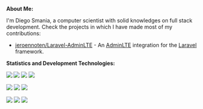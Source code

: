 <!--
**Shidersz/Shidersz** is a ✨ _special_ ✨ repository because its `README.md` (this file) appears on your GitHub profile.

Here are some ideas to get you started:

- 🔭 I’m currently working on ...
- 🌱 I’m currently learning ...
- 👯 I’m looking to collaborate on ...
- 🤔 I’m looking for help with ...
- 💬 Ask me about ...
- 📫 How to reach me: ...
- 😄 Pronouns: ...
- ⚡ Fun fact: ...
-->

__About Me:__

I'm Diego Smania, a computer scientist with solid knowledges on full stack development. Check the projects in which I have made most of my contributions:

- [jeroennoten/Laravel-AdminLTE](https://github.com/jeroennoten/Laravel-AdminLTE) - An [AdminLTE](https://github.com/ColorlibHQ/AdminLTE) integration for the [Laravel](https://laravel.com/) framework.

__Statistics and Development Technologies:__

<!-- Add statistics using anuraghazra/github-readme-stats package -->
<img src="https://github-readme-stats.vercel.app/api?username=shidersz&show_icons=true" align="left">

<!-- Add shield badges using https://shields.io/ -->
![](https://img.shields.io/badge/OS-Linux-blue?logo=linux&logoColor=white&color=339cff&style=plastic)
![](https://img.shields.io/badge/OS-Windows-blue?logo=windows&logoColor=white&color=339cff&style=plastic)
![](https://img.shields.io/badge/DBMS-MySQL-blue?logo=mysql&logoColor=white&color=339cff&style=plastic)

![](https://img.shields.io/badge/Code-Html5-blue?logo=html5&logoColor=white&color=339cff&style=plastic)
![](https://img.shields.io/badge/Code-JavaScript-blue?logo=javascript&logoColor=white&color=339cff&style=plastic)
![](https://img.shields.io/badge/Code-PHP-blue?logo=php&logoColor=white&color=339cff&style=plastic)

![](https://img.shields.io/badge/Fwk-Laravel-blue?logo=laravel&logoColor=white&color=339cff&style=plastic)
![](https://img.shields.io/badge/Fwk-Bootstrap-blue?logo=bootstrap&logoColor=white&color=339cff&style=plastic)
![](https://img.shields.io/badge/Fwk-jQuery-blue?logo=jquery&logoColor=white&color=339cff&style=plastic)
